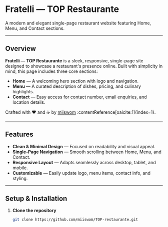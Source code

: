 # Fratelli — TOP Restaurante

A modern and elegant single-page restaurant website featuring Home, Menu, and Contact sections.

---

##  Overview

**Fratelli — TOP Restaurante** is a sleek, responsive, single-page site designed to showcase a restaurant's presence online. Built with simplicity in mind, this page includes three core sections:

- **Home** — A welcoming hero section with logo and navigation.
- **Menu** — A curated description of dishes, pricing, and culinary highlights.
- **Contact** — Easy access for contact number, email enquiries, and location details.

 Crafted with ❤️ and ☕ by [miiswom](https://www.github.com/miiswom) :contentReference[oaicite:1]{index=1}.

---

##  Features

- **Clean & Minimal Design** — Focused on readability and visual appeal.
- **Single-Page Navigation** — Smooth scrolling between Home, Menu, and Contact.
- **Responsive Layout** — Adapts seamlessly across desktop, tablet, and mobile.
- **Customizable** — Easily update logo, menu items, contact info, and styling.

---

##  Setup & Installation

1. **Clone the repository**  
   ```bash
   git clone https://github.com/miiswom/TOP-restaurante.git

